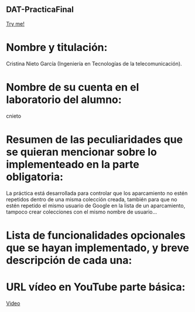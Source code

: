 ## DAT-PracticaFinal

[Try me!](https://crisng4.github.io/DAT-PracticaFinal/index.html)



# Nombre y titulación: 
  Cristina Nieto García (Ingeniería en Tecnologías de la telecomunicación).
# Nombre de su cuenta en el laboratorio del alumno:
  cnieto
# Resumen de las peculiaridades que se quieran mencionar sobre lo implementeado en la parte obligatoria:
  La práctica está desarrollada para controlar que los aparcamiento no estén repetidos dentro de una misma colección creada, también para que no estén repetido el mismo usuario de Google en la lista de un aparcamiento, tampoco crear colecciones con el mismo nombre de usuario...
# Lista de funcionalidades opcionales que se hayan implementado, y breve descripción de cada una:
# URL vídeo en YouTube parte básica: 
  [Video](https://youtu.be/nht2e_qttTM)
